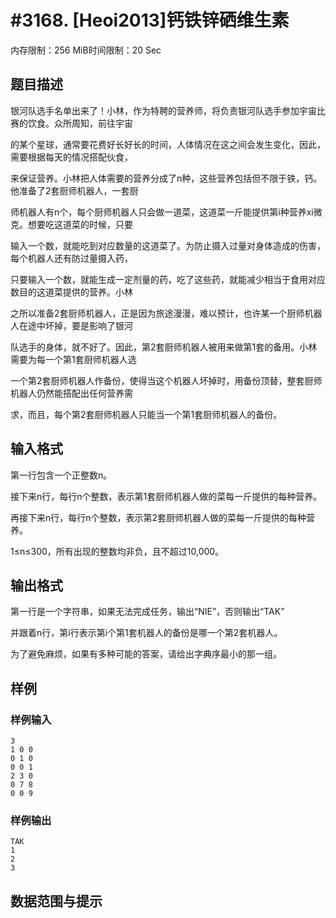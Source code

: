 # #3168. [Heoi2013]钙铁锌硒维生素

内存限制：256 MiB时间限制：20 Sec

## 题目描述

银河队选手名单出来了！小林，作为特聘的营养师，将负责银河队选手参加宇宙比赛的饮食。众所周知，前往宇宙

的某个星球，通常要花费好长好长的时间，人体情况在这之间会发生变化，因此，需要根据每天的情况搭配伙食，

来保证营养。小林把人体需要的营养分成了n种，这些营养包括但不限于铁，钙。他准备了2套厨师机器人，一套厨

师机器人有n个，每个厨师机器人只会做一道菜，这道菜一斤能提供第i种营养xi微克。想要吃这道菜的时候，只要

输入一个数，就能吃到对应数量的这道菜了。为防止摄入过量对身体造成的伤害，每个机器人还有防过量摄入药，

只要输入一个数，就能生成一定剂量的药，吃了这些药，就能减少相当于食用对应数目的这道菜提供的营养。小林

之所以准备2套厨师机器人，正是因为旅途漫漫，难以预计，也许某一个厨师机器人在途中坏掉，要是影响了银河

队选手的身体，就不好了。因此，第2套厨师机器人被用来做第1套的备用。小林需要为每一个第1套厨师机器人选

一个第2套厨师机器人作备份，使得当这个机器人坏掉时，用备份顶替，整套厨师机器人仍然能搭配出任何营养需

求，而且，每个第2套厨师机器人只能当一个第1套厨师机器人的备份。

## 输入格式

第一行包含一个正整数n。

接下来n行，每行n个整数，表示第1套厨师机器人做的菜每一斤提供的每种营养。

再接下来n行，每行n个整数，表示第2套厨师机器人做的菜每一斤提供的每种营养。

1&le;n&le;300，所有出现的整数均非负，且不超过10,000。

## 输出格式

第一行是一个字符串，如果无法完成任务，输出&ldquo;NIE&rdquo;，否则输出&ldquo;TAK&rdquo;

并跟着n行，第i行表示第i个第1套机器人的备份是哪一个第2套机器人。

为了避免麻烦，如果有多种可能的答案，请给出字典序最小的那一组。

## 样例

### 样例输入

    
    3
    1 0 0
    0 1 0
    0 0 1
    2 3 0
    0 7 8
    0 0 9
    

### 样例输出

    
    TAK
    1
    2
    3
    

## 数据范围与提示
